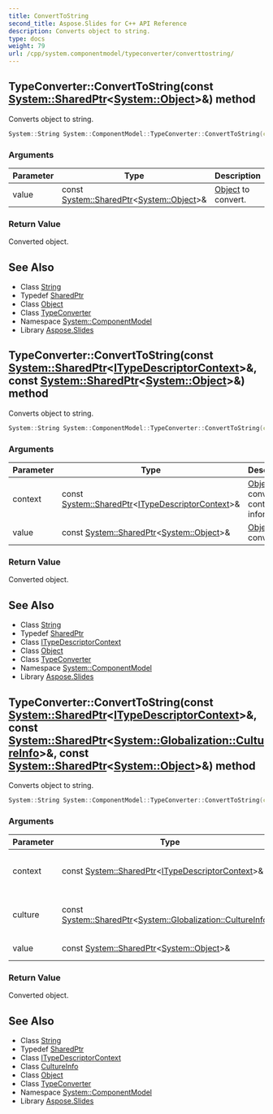 ```yaml
---
title: ConvertToString
second_title: Aspose.Slides for C++ API Reference
description: Converts object to string.
type: docs
weight: 79
url: /cpp/system.componentmodel/typeconverter/converttostring/
---
```

## TypeConverter::ConvertToString(const [System::SharedPtr](../../../system/sharedptr/)\<[System::Object](../../../system/object/)\>\&) method


Converts object to string.

```cpp
System::String System::ComponentModel::TypeConverter::ConvertToString(const System::SharedPtr<System::Object> &value)
```


### Arguments

| Parameter | Type | Description |
| --- | --- | --- |
| value | const [System::SharedPtr](../../../system/sharedptr/)\<[System::Object](../../../system/object/)\>\& | [Object](../../../system/object/) to convert. |

### Return Value

Converted object.

## See Also

* Class [String](../../../system/string/)
* Typedef [SharedPtr](../../../system/sharedptr/)
* Class [Object](../../../system/object/)
* Class [TypeConverter](../)
* Namespace [System::ComponentModel](../../)
* Library [Aspose.Slides](../../../)
## TypeConverter::ConvertToString(const [System::SharedPtr](../../../system/sharedptr/)\<[ITypeDescriptorContext](../../itypedescriptorcontext/)\>\&, const [System::SharedPtr](../../../system/sharedptr/)\<[System::Object](../../../system/object/)\>\&) method


Converts object to string.

```cpp
System::String System::ComponentModel::TypeConverter::ConvertToString(const System::SharedPtr<ITypeDescriptorContext> &context, const System::SharedPtr<System::Object> &value)
```


### Arguments

| Parameter | Type | Description |
| --- | --- | --- |
| context | const [System::SharedPtr](../../../system/sharedptr/)\<[ITypeDescriptorContext](../../itypedescriptorcontext/)\>\& | [Object](../../../system/object/) conversion context information. |
| value | const [System::SharedPtr](../../../system/sharedptr/)\<[System::Object](../../../system/object/)\>\& | [Object](../../../system/object/) to convert. |

### Return Value

Converted object.

## See Also

* Class [String](../../../system/string/)
* Typedef [SharedPtr](../../../system/sharedptr/)
* Class [ITypeDescriptorContext](../../itypedescriptorcontext/)
* Class [Object](../../../system/object/)
* Class [TypeConverter](../)
* Namespace [System::ComponentModel](../../)
* Library [Aspose.Slides](../../../)
## TypeConverter::ConvertToString(const [System::SharedPtr](../../../system/sharedptr/)\<[ITypeDescriptorContext](../../itypedescriptorcontext/)\>\&, const [System::SharedPtr](../../../system/sharedptr/)\<[System::Globalization::CultureInfo](../../../system.globalization/cultureinfo/)\>\&, const [System::SharedPtr](../../../system/sharedptr/)\<[System::Object](../../../system/object/)\>\&) method


Converts object to string.

```cpp
System::String System::ComponentModel::TypeConverter::ConvertToString(const System::SharedPtr<ITypeDescriptorContext> &context, const System::SharedPtr<System::Globalization::CultureInfo> &culture, const System::SharedPtr<System::Object> &value)
```


### Arguments

| Parameter | Type | Description |
| --- | --- | --- |
| context | const [System::SharedPtr](../../../system/sharedptr/)\<[ITypeDescriptorContext](../../itypedescriptorcontext/)\>\& | [Object](../../../system/object/) conversion context information. |
| culture | const [System::SharedPtr](../../../system/sharedptr/)\<[System::Globalization::CultureInfo](../../../system.globalization/cultureinfo/)\>\& | Culture to use when converting objects. |
| value | const [System::SharedPtr](../../../system/sharedptr/)\<[System::Object](../../../system/object/)\>\& | [Object](../../../system/object/) to convert. |

### Return Value

Converted object.

## See Also

* Class [String](../../../system/string/)
* Typedef [SharedPtr](../../../system/sharedptr/)
* Class [ITypeDescriptorContext](../../itypedescriptorcontext/)
* Class [CultureInfo](../../../system.globalization/cultureinfo/)
* Class [Object](../../../system/object/)
* Class [TypeConverter](../)
* Namespace [System::ComponentModel](../../)
* Library [Aspose.Slides](../../../)
